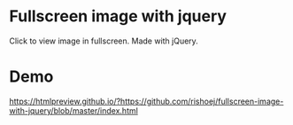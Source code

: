 # Fullscreen image with jquery
Click to view image in fullscreen. Made with jQuery.

# Demo
https://htmlpreview.github.io/?https://github.com/rishoej/fullscreen-image-with-jquery/blob/master/index.html
